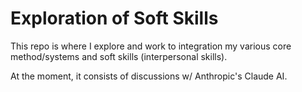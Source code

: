 # Exploration of Soft Skills

This repo is where I explore and work to integration my various core method/systems and soft skills (interpersonal skills).

At the moment, it consists of discussions w/ Anthropic's Claude AI.
